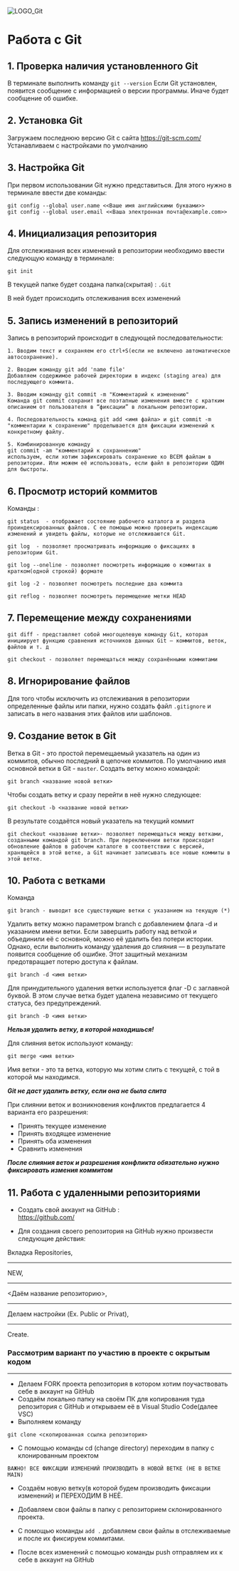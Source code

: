  ![LOGO_Git](LOGO_Git.png)
 # Работа с Git

 ## 1. Проверка наличия установленного Git

 В терминале выполнить команду `git --version`
 Если Git установлен, появится сообщение с информацией о версии программы. Иначе будет сообщение об ошибке.

 ## 2. Установка Git
 Загружаем последнюю версию Git с сайта
 https://git-scm.com/
 Устанавливаем с настройками по умолчанию

 ## 3. Настройка Git
 При первом использовании Git нужно представиться. Для этого нужно в терминале ввести две команды:
 ```
 git config --global user.name <<Ваше имя английскими буквами>>
 git config --global user.email <<Ваша электронная почта@example.com>>
 ```
 
 ## 4. Инициализация репозитория
 Для отслеживания всех изменений в репозитории необходимо ввести следующую команду в терминале:
 ``` 
 git init 
 ```
 В текущей папке будет создана папка(скрытая) :
`.Git`

В ней будет происходить отслеживания всех изменений
 
 ## 5. Запись изменений в репозиторий
 Запись в репозиторий происходит в следующей последовательности:
 ``` 
 1. Вводим текст и сохраняем его ctrl+S(если не включено автоматическое автосохранение).

 2. Вводим команду git add 'name file' 
 Добавляем содержимое рабочей директории в индекс (staging area) для последующего коммита.

 3. Вводим команду git commit -m "Комментарий к изменению"
 Команда git commit сохранит все поэтапные изменения вместе с кратким описанием от пользователя в “фиксации” в локальном репозитории.

 4. Последовательность команд git add <имя файла> и git commit -m "комментарии к сохранению" проделывается для фиксации изменений к конкретному файлу.

 5. Комбинированную команду 
 git commit -am "комментарий к сохраннению" 
 используем, если хотим зафиксировать сохранение ко ВСЕМ файлам в репозитории. Или можем её использовать, если файл в репозитории ОДИН для быстроты.
 ```
 ## 6. Просмотр историй коммитов
 Команды :
 ```
 git status  - отображает состояние рабочего каталога и раздела проиндексированных файлов. С ее помощью можно проверить индексацию изменений и увидеть файлы, которые не отслеживаются Git.

 git log  - позволяет просматривать информацию о фиксациях в репозитории Git. 

 git log --oneline - позволяет посмотреть информацию о коммитах в кратком(одной строкой) формате

 git log -2 - позволяет посмотреть последние два коммита

 git reflog - позволяет посмотреть перемещение метки HEAD
 ```
 ## 7. Перемещение между сохранениями
 ```
 git diff - представляет собой многоцелевую команду Git, которая инициирует функцию сравнения источников данных Git — коммитов, веток, файлов и т. д

 git checkout - позволяет перемещаться между сохранёнными коммитами
 
 ```
 ## 8. Игнорирование файлов
 Для того чтобы исключить из отслеживания в  репозитории определенные файлы или папки, нужно создать файл `.gitignore` и записать в него названия этих файлов или шаблонов.

 ## 9. Создание веток в Git
 Ветка в Git - это простой перемещаемый указатель на один из коммитов, обычно последний в цепочке коммитов.
 По умолчанию имя основной ветки в Git - ` master `. 
 Создать ветку можно командой:
 ```
 git branch <название новой ветки>
 ```
 Чтобы создать ветку и сразу перейти в неё нужно следующее:
 ```
 git checkout -b <название новой ветки>
 ```
 В результате создаётся новый указатель на текущий коммит
```
git checkout <название ветки>- позволяет перемещаться между ветками, созданными командой git branch. При переключении ветки происходит обновление файлов в рабочем каталоге в соответствии с версией, хранящейся в этой ветке, а Git начинает записывать все новые коммиты в этой ветке.
```
## 10. Работа с ветками
Команда
```
git branch - выводит все существующие ветки с указанием на текущую (*)
```
Удалить ветку можно параметром branch с добавлением флага -d и указанием имени ветки. Если завершить работу над веткой и объединили её с основной, можно её удалить без потери истории. Однако, если выполнить команду удаления до слияния — в результате появится сообщение об ошибке. Этот защитный механизм предотвращает потерю доступа к файлам.
```
git branch -d <имя ветки>
```
Для принудительного удаления ветки используется флаг -D с заглавной буквой. В этом случае ветка будет удалена независимо от текущего статуса, без предупреждений.
```
git branch -D <имя ветки>
```
***Нельзя удалить ветку, в которой находишься!***

Для слияния веток используют команду:
``` 
git merge <имя ветки>
```
Имя ветки - это та ветка, которую мы хотим слить с текущей, с той в которой мы находимся.

***Git не даст удалить ветку, если она не была слита***

При слиянии веток и возникновения конфликтов предлагается 4 варианта его разрешения:

 * Принять текущее изменение
 * Принять входящее изменение
 * Принять оба изменения
 * Сравнить изменения

 ***После слияния веток и разрешения конфликта обязательно нужно фиксировать измения коммитом***

## 11. Работа с удаленными репозиториями
 * Создать свой аккаунт на GitHub :  
 <https://github.com/>

 * Для создания своего репозитория на GitHub нужно произвести следующие действия:

 Вкладка Repositories, 
___
 NEW, 
 ___
 <Даём название репозиторию>, 
 ___
 Делаем настройки  (Ex. Public or Privat),
 ___ 
 Create.

 ### Рассмотрим вариант по участию в проекте с окрытым кодом 
 ___

 * Делаем FORK проекта репозитория в котором хотим поучаствовать себе в аккаунт на GitHub
 * Создаём локально папку на своём ПК для копирования туда репозитория с GitHub и открываем её в Visual Studio Code(далее VSC)
 * Выполняем команду 
 ```
 git clone <скопированная ссылка репозитория>
 ```

 * C помощью команды cd (change directory) переходим в папку с клонированным проектом

` ВАЖНО! ВСЕ ФИКСАЦИИ ИЗМЕНЕНИЙ ПРОИЗВОДИТЬ В НОВОЙ ВЕТКЕ (НЕ В ВЕТКЕ MAIN) `

 * Создаём новую ветку(в которой будем производить фиксации изменений) и ПЕРЕХОДИМ В НЕЁ.

* Добавляем свои файлы в папку с репозиторием склонированного проекта.

* С помощью команды  ` add . ` добавляем свои файлы в отслеживаемые и после их фиксируем коммитами.

* После всех изменений с помощью команды push отправляем их к себе в аккаунт на GitHub





 